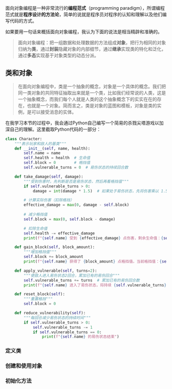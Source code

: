 面向对象编程是一种非常流行的**编程范式**（programming paradigm），所谓编程范式就是**程序设计的方法论**，简单的说就是程序员对程序的认知和理解以及他们编写代码的方式。

如果要用一句话来概括面向对象编程，我认为下面的说法是相当精辟和准确的。
>面向对象编程：把一组数据和处理数据的方法组成**对象**，把行为相同的对象归纳为**类**，通过**封装**隐藏对象的内部细节，通过**继承**实现类的特化和泛化，通过**多态**实现基于对象类型的动态分派。

## 类和对象
>在面向对象编程中，类是一个抽象的概念，对象是一个具体的概念。我们把同一类对象的共同特征抽取出来就是一个类，比如我们经常说的人类，这是一个抽象概念，而我们每个人就是人类的这个抽象概念下的实实在在的存在，也就是一个对象。简而言之，类是对象的蓝图和模板，对象是类的实例，是可以接受消息的实体。

在我学习本节的过程中，我会通过Python自己编写一个简易的杀戮尖塔游戏以加深自己的理解。这里截取Python代码的一部分：


``` python
class Character:
    """表示玩家和敌人的基类"""
    def __init__(self, name, health):
        self.name = name
        self.health = health  # 生命值
        self.block = 0        # 格挡值
        self.vulnerable_turns = 0  # 易伤状态的持续回合数

    def take_damage(self, damage):
        """受到伤害时，先判断是否是易伤状态，然后再看格挡值"""
        if self.vulnerable_turns > 0:
            damage = int(damage * 1.5)  # 如果处于易伤状态，先将伤害乘以 1.5

        # 计算实际伤害（扣除格挡）
        effective_damage = max(0, damage - self.block)
        
        # 减少格挡值
        self.block = max(0, self.block - damage)

        # 扣除生命值
        self.health -= effective_damage
        print(f"{self.name} 受到 {effective_damage} 点伤害，剩余生命值：{self.health}")

    def gain_block(self, block_amount):
        """增加格挡值"""
        self.block += block_amount
        print(f"{self.name} 获得了 {block_amount} 点格挡值，当前格挡值：{self.block}")

    def apply_vulnerable(self, turns=2):
        """使敌人进入易伤状态2回合，累加已有的易伤回合"""
        self.vulnerable_turns += turns  # 累加已有的易伤回合数
        print(f"{self.name} 进入了易伤状态，将持续 {self.vulnerable_turns} 回合")

    def reset_block(self):
        """重置格挡"""
        self.block = 0

    def reduce_vulnerability(self):
        """每回合减少易伤状态的持续时间"""
        if self.vulnerable_turns > 0:
            self.vulnerable_turns -= 1
            if self.vulnerable_turns == 0:
                print(f"{self.name} 的易伤状态结束")
```

### 定义类

### 创建和使用对象

### 初始化方法